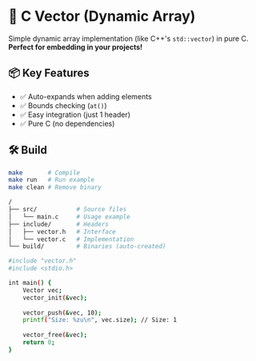 # 🚀 C Vector (Dynamic Array)

Simple dynamic array implementation (like C++'s `std::vector`) in pure C.  
**Perfect for embedding in your projects!**

## 📦 Key Features
- ✅ Auto-expands when adding elements  
- ✅ Bounds checking (`at()`)  
- ✅ Easy integration (just 1 header)  
- ✅ Pure C (no dependencies)  

## 🛠 Build
```bash
make       # Compile
make run   # Run example
make clean # Remove binary

/  
├── src/           # Source files  
│   └── main.c     # Usage example  
├── include/       # Headers  
│   ├── vector.h   # Interface  
│   └── vector.c   # Implementation  
└── build/         # Binaries (auto-created)

#include "vector.h" 
#include <stdio.h>

int main() {
    Vector vec;
    vector_init(&vec);
    
    vector_push(&vec, 10);
    printf("Size: %zu\n", vec.size); // Size: 1
    
    vector_free(&vec);
    return 0;
}

